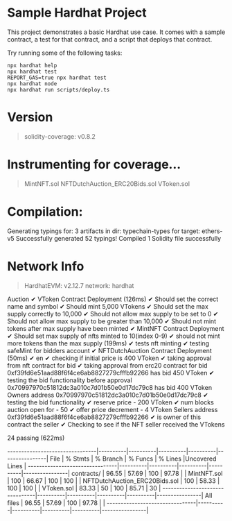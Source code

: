 # Sample Hardhat Project

This project demonstrates a basic Hardhat use case. It comes with a sample contract, a test for that contract, and a script that deploys that contract.

Try running some of the following tasks:

```shell
npx hardhat help
npx hardhat test
REPORT_GAS=true npx hardhat test
npx hardhat node
npx hardhat run scripts/deploy.ts
```

# Version

> solidity-coverage: v0.8.2

# Instrumenting for coverage...

> MintNFT.sol
> NFTDutchAuction_ERC20Bids.sol
> VToken.sol

# Compilation:

Generating typings for: 3 artifacts in dir: typechain-types for target: ethers-v5
Successfully generated 52 typings!
Compiled 1 Solidity file successfully

# Network Info

> HardhatEVM: v2.12.7
> network: hardhat

Auction
✔ VToken Contract Deployment (126ms)
✔ Should set the correct name and symbol
✔ Should mint 5,000 VTokens
✔ Should set the max supply correctly to 10,000
✔ Should not allow max supply to be set to 0
✔ Should not allow max supply to be greater than 10,000
✔ Should not mint tokens after max supply have been minted
✔ MintNFT Contract Deployment
✔ Should set max supply of nfts minted to 10(index 0-9)
✔ should not mint more tokens than the max supply (199ms)
✔ tests nft minting
✔ testing safeMint for bidders account
✔ NFTDutchAuction Contract Deployment (50ms)
✔ en
✔ checking if initial price is 400 VToken
✔ taking approval from nft contract for bid
✔ taking approval from erc20 contract for bid
0xf39fd6e51aad88f6f4ce6ab8827279cfffb92266 has bid 450 VToken
✔ testing the bid functionality before approval
0x70997970c51812dc3a010c7d01b50e0d17dc79c8 has bid 400 VToken
Owners address 0x70997970c51812dc3a010c7d01b50e0d17dc79c8
✔ testing the bid functionality
✔ reserve price - 200 VToken
✔ num blocks auction open for - 50
✔ offer price decrement - 4 VToken
Sellers address 0xf39fd6e51aad88f6f4ce6ab8827279cfffb92266
✔ is owner of this contract the seller
✔ Checking to see if the NFT seller received the VTokens

24 passing (622ms)

--------------------------------|----------|----------|----------|----------|----------------|
File | % Stmts | % Branch | % Funcs | % Lines |Uncovered Lines |
--------------------------------|----------|----------|----------|----------|----------------|
contracts/ | 96.55 | 57.69 | 100 | 97.78 | |
MintNFT.sol | 100 | 66.67 | 100 | 100 | |
NFTDutchAuction_ERC20Bids.sol | 100 | 58.33 | 100 | 100 | |
VToken.sol | 83.33 | 50 | 100 | 85.71 | 30 |
--------------------------------|----------|----------|----------|----------|----------------|
All files | 96.55 | 57.69 | 100 | 97.78 | |
--------------------------------|----------|----------|----------|----------|----------------|
